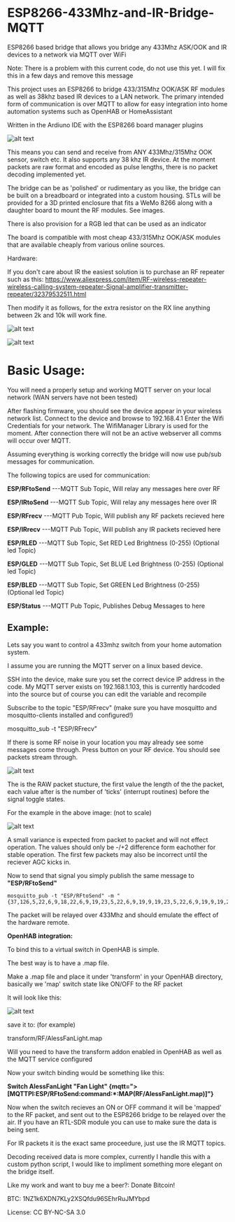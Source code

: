 # ESP8266-433Mhz-and-IR-Bridge-MQTT
ESP8266 based bridge that allows you bridge any 433Mhz ASK/OOK and IR devices to a network via MQTT over WiFi

Note: There is a problem with this current code, do not use this yet. I will fix this in a few days and remove this message

This project uses an ESP8266 to bridge 433/315Mhz OOK/ASK RF modules as well as 38khz based IR devices to a LAN network.
The primary intended form of communication is over MQTT to allow for easy integration into home automation systems such as OpenHAB or HomeAssistant

Written in the Ardiuno IDE with the ESP8266 board manager plugins

![alt text](https://raw.githubusercontent.com/AlessandroAU/ESP8266-433Mhz-and-IR-Bridge-MQTT/master/Images/main.png)

This means you can send and receive from ANY 433Mhz/315Mhz OOK sensor, switch etc.
It also supports any 38 khz IR device. At the moment packets are raw format and encoded as pulse lengths, 
there is no packet decoding implemented yet.

The bridge can be as 'polished' or rudimentary as you like, the bridge can be built on a breadboard or integrated into a custom housing.
STLs will be provided for a 3D printed enclosure that fits a WeMo 8266 along with a daughter board to mount the RF modules. See images.

There is also provision for a RGB led that can be used as an indicator

The board is compatible with most cheap 433/315Mhz OOK/ASK modules that are available cheaply from various online sources. 

Hardware:

If you don't care about IR the easiest solution is to purchase an RF repeater such as this:
https://www.aliexpress.com/item/RF-wireless-repeater-wireless-calling-system-repeater-Signal-amplifier-transmitter-repeater/32379532511.html

Then modify it as follows, for the extra resistor on the RX line anything between 2k and 10k will work fine. 

![alt text](https://raw.githubusercontent.com/AlessandroAU/ESP8266-433Mhz-and-IR-Bridge-MQTT/master/Images/repeater1.PNG)

![alt text](https://raw.githubusercontent.com/AlessandroAU/ESP8266-433Mhz-and-IR-Bridge-MQTT/master/Images/repeater2.PNG)


Basic Usage:
======

You will need a properly setup and working MQTT server on your local network (WAN servers have not been tested)

After flashing firmware, you should see the device appear in your wireless network list. Connect to the device and browse to 192.168.4.1
Enter the Wifi Credentials for your network. The WifiManager Library is used for the moment. After connection there will not be an active webserver
all comms will occur over MQTT.

Assuming everything is working correctly the bridge will now use pub/sub messages for communication.

The following topics are used for communication:

<b>ESP/RFtoSend</b>  ---MQTT Sub Topic, Will relay any messages here over RF

<b>ESP/IRtoSend</b>  ---MQTT Sub Topic, Will relay any messages here over IR

<b>ESP/RFrecv</b>  ---MQTT Pub Topic, Will publish any RF packets recieved here

<b>ESP/IRrecv</b> ---MQTT Pub Topic, Will publish any IR packets recieved here

<b>ESP/RLED</b>      ---MQTT Sub Topic, Set RED Led Brightness (0-255) (Optional led Topic)

<b>ESP/GLED</b>      ---MQTT Sub Topic, Set BLUE Led Brightness (0-255) (Optional led Topic)

<b>ESP/BLED</b>     ---MQTT Sub Topic, Set GREEN Led Brightness (0-255) (Optional led Topic)

<b>ESP/Status</b>   ---MQTT Pub Topic, Publishes Debug Messages to here

Example:
------
Lets say you want to control a 433mhz switch from your home automation system.

I assume you are running the MQTT server on a linux based device. 

SSH into the device, make sure you set the correct device IP address in the code.
My MQTT server exists on 192.168.1.103, this is currently hardcoded into the source
but of course you can edit the variable and recompile

Subscribe to the topic "ESP/RFrecv" (make sure you have mosquitto and mosquitto-clients installed and configured!)

mosquitto_sub -t "ESP/RFrecv"

If there is some RF noise in your location you may already see some messages come through. Press button on your RF device.
You should see packets stream through.

![alt text](https://raw.githubusercontent.com/AlessandroAU/ESP8266-433Mhz-and-IR-Bridge-MQTT/master/Images/example/sub.PNG)

The is the RAW packet stucture, the first value the length of the the packet, each value after is the number of 'ticks' (interrupt routines) before the signal toggle states.

For the example in the above image: (not to scale)

![alt text](https://raw.githubusercontent.com/AlessandroAU/ESP8266-433Mhz-and-IR-Bridge-MQTT/master/Images/example/packet.PNG)
   
A small variance is expected from packet to packet and will not effect operation. 
The values should only be -/+2 difference form eachother for stable operation. 
The first few packets may also be incorrect until the reciever AGC kicks in. 

Now to send that signal you simply publish the same message to <b>"ESP/RFtoSend"</b>

```
mosquitto_pub -t "ESP/RFtoSend" -m "{37,126,5,22,6,9,18,22,6,9,19,23,5,22,6,9,19,9,19,23,5,22,6,9,19,9,19,21,5,8,20,8,20,9,17,9,19}"
```

The packet will be relayed over 433Mhz and should emulate the effect of the hardware remote. 

<b> OpenHAB integration: </b>

To bind this to a virtual switch in OpenHAB is simple.

The best way is to have a .map file. 

Make a .map file and place it under 'transform' in your OpenHAB directory,
basically we 'map' switch state like ON/OFF to the RF packet

It will look like this:

![alt text](https://raw.githubusercontent.com/AlessandroAU/ESP8266-433Mhz-and-IR-Bridge-MQTT/master/Images/example/OpenHAB_map.PNG)

save it to: (for example)



transform/RF/AlessFanLight.map

Will you need to have the transform addon enabled in OpenHAB as well as the MQTT service configured

Now your switch binding would be something like this: 

<b> Switch AlessFanLight "Fan Light" {mqtt=">[MQTTPI:ESP/RFtoSend:command:*:MAP(RF/AlessFanLight.map)]"} </b>

Now when the switch recieves an ON or OFF command it will be 'mapped' to the RF packet, and sent out to the ESP8266 bridge to be relayed over the air.
If you have an RTL-SDR module you can use to make sure the data is being sent.

For IR packets it is the exact same proceedure, just use the IR MQTT topics.

Decoding received data is more complex, currently I handle this with a custom python script,
I would like to impliment something more elegant on the bridge itself. 

Like my work and want to buy me a beer?:
Donate Bitcoin!

BTC: 1NZ1k6XDN7KLy2XSQfdu96SEhrRuJMYbpd

License: CC BY-NC-SA 3.0
